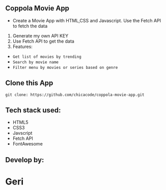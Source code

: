 ## Coppola Movie App

- Create a Movie App with HTML,CSS and Javascript. Use the Fetch API to fetch the data

1. Generate my own API KEY
2. Use Fetch API to get the data
3. Features:
 - `Get list of movies by trending`
 - `Search by movie name`
 - `Filter menu by movies or series based on genre`

## Clone this App 
`git clone: https://github.com/chicacode/coppola-movie-app.git`
 ## Tech stack used:
 - HTML5
 - CSS3
 - Javscript
 - Fetch API
 - FontAwesome

 ## Develop by:
 # Geri